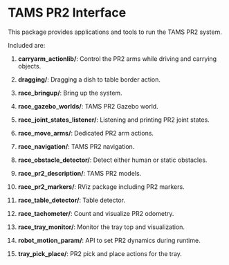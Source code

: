 # TAMS PR2 Interface

This package provides applications and tools to run the TAMS PR2 system.

Included are:

1. **carryarm_actionlib/**: Control the PR2 arms while driving and carrying objects.

2. **dragging/**: Dragging a dish to table border action.
3. **race_bringup/**: Bring up the system.
4. **race_gazebo_worlds/**: TAMS PR2 Gazebo world.
5. **race_joint_states_listener/**: Listening and printing PR2 joint states.
6. **race_move_arms/**: Dedicated PR2 arm actions.
7. **race_navigation/**: TAMS PR2 navigation.
8. **race_obstacle_detector/**: Detect either human or static obstacles.
9. **race_pr2_description/**: TAMS PR2 models.
10. **race_pr2_markers/**: RViz package including PR2 markers.
11. **race_table_detector/**: Table detector.
12. **race_tachometer/**: Count and visualize PR2 odometry.
13. **race_tray_monitor/**: Monitor the tray top and visualization.
14. **robot_motion_param/**: API to set PR2 dynamics during runtime.
15. **tray_pick_place/**: PR2 pick and place actions for the tray.
